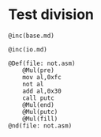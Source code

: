 # Test division

```
@inc(base.md)
```

```
@inc(io.md)
```

```
@Def(file: not.asm)
	@Mul(pre)
	mov al,0xfc
	not al
	add al,0x30
	call putc
	@Mul(end)
	@Mul(putc)
	@Mul(fill)
@nd(file: not.asm)
```

